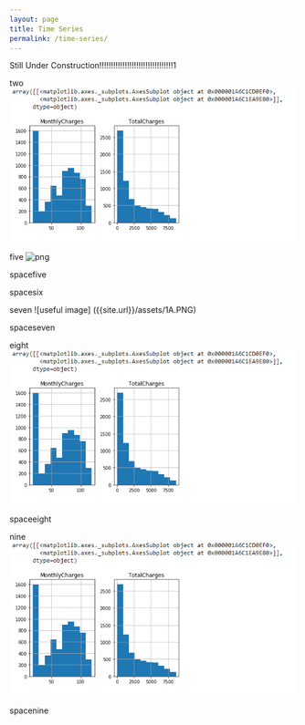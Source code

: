 ```yaml
---
layout: page
title: Time Series 
permalink: /time-series/
---
```


Still Under Construction!!!!!!!!!!!!!!!!!!!!!!!!!!!!!!!!1

two
![image](/assets/1A.PNG)





five
<img src="../assets/1A.PNG" alt="png">



spacefive


spacesix




seven
![useful image] ({{site.url}}/assets/1A.PNG)





spaceseven



eight
<img src="assets/1A.PNG">





spaceeight





nine
![useful image](/assets/1A.PNG)


spacenine







